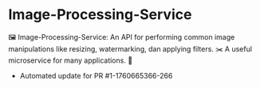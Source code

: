# Image-Processing-Service
🖼️ Image-Processing-Service: An API for performing common image manipulations like resizing, watermarking, dan applying filters. ✂️ A useful microservice for many applications. 🎨


- Automated update for PR #1-1760665366-266